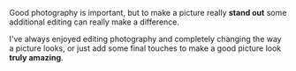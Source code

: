 Good photography is important, but to make a picture really **stand out** some
additional editing can really make a difference.

I've always enjoyed editing photography and completely changing
the way a picture looks, or just add some final touches
to make a good picture look **truly amazing**.